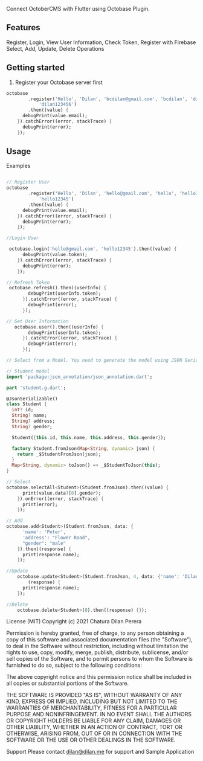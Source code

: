 <!--
This README describes the package. If you publish this package to pub.dev,
this README's contents appear on the landing page for your package.

For information about how to write a good package README, see the guide for
[writing package pages](https://dart.dev/guides/libraries/writing-package-pages).

For general information about developing packages, see the Dart guide for
[creating packages](https://dart.dev/guides/libraries/create-library-packages)
and the Flutter guide for
[developing packages and plugins](https://flutter.dev/developing-packages).
-->

Connect OctoberCMS with Flutter using Octobase Plugin.

## Features

Register, Login, View User Information, Check Token, Register with Firebase
Select, Add, Update, Delete Operations 

## Getting started

1. Register your Octobase server first
```dart
octobase
        .register('Hello', 'Dilan', 'bcdilan@gmail.com', 'bcdilan', 'dilan1',
            'dilan123456')
        .then((value) {
      debugPrint(value.email);
    }).catchError((error, stackTrace) {
      debugPrint(error);
    });
```

## Usage

Examples

```dart

// Register User
octobase
        .register('Hello', 'Dilan', 'hello@gmail.com', 'hello', 'hello12345',
            'hello12345')
        .then((value) {
      debugPrint(value.email);
    }).catchError((error, stackTrace) {
      debugPrint(error);
    });

//Login User

 octobase.login('hello@gmail.com', 'hello12345').then((value) {
      debugPrint(value.token);
    }).catchError((error, stackTrace) {
      debugPrint(error);
    });

// Refresh Token   
 octobase.refresh().then((userInfo) {
        debugPrint(userInfo.token);
      }).catchError((error, stackTrace) {
        debugPrint(error);
      });

// Get User Information
   octobase.user().then((userInfo) {
        debugPrint(userInfo.token);
      }).catchError((error, stackTrace) {
        debugPrint(error);
      });

// Select from a Model. You need to generate the model using JSON Serializable

// Student model
import 'package:json_annotation/json_annotation.dart';

part 'student.g.dart';

@JsonSerializable()
class Student {
  int? id;
  String? name;
  String? address;
  String? gender;

  Student({this.id, this.name, this.address, this.gender});

  factory Student.fromJson(Map<String, dynamic> json) {
    return _$StudentFromJson(json);
  }
  Map<String, dynamic> toJson() => _$StudentToJson(this);
}

// Select
octobase.selectAll<Student>(Student.fromJson).then((value) {
      print(value.data?[0].gender);
    }).onError((error, stackTrace) {
      print(error);
    });

// Add
octobase.add<Student>(Student.fromJson, data: {
      'name': 'Peter',
      'address': "Flower Road",
      "gender": "male"
    }).then((response) {
      print(response.name);
    });

//Update
    octobase.update<Student>(Student.fromJson, 4, data: {'name': 'Dilan'}).then(
        (response) {
      print(response.name);
    });

//Delete
    octobase.delete<Student>(8).then((response) {});


```

License (MIT)
Copyright (c) 2021 Chatura Dilan Perera

Permission is hereby granted, free of charge, to any person obtaining a copy of this software and associated documentation files (the "Software"), to deal in the Software without restriction, including without limitation the rights to use, copy, modify, merge, publish, distribute, sublicense, and/or sell copies of the Software, and to permit persons to whom the Software is furnished to do so, subject to the following conditions:

The above copyright notice and this permission notice shall be included in all copies or substantial portions of the Software.

THE SOFTWARE IS PROVIDED "AS IS", WITHOUT WARRANTY OF ANY KIND, EXPRESS OR IMPLIED, INCLUDING BUT NOT LIMITED TO THE WARRANTIES OF MERCHANTABILITY, FITNESS FOR A PARTICULAR PURPOSE AND NONINFRINGEMENT. IN NO EVENT SHALL THE AUTHORS OR COPYRIGHT HOLDERS BE LIABLE FOR ANY CLAIM, DAMAGES OR OTHER LIABILITY, WHETHER IN AN ACTION OF CONTRACT, TORT OR OTHERWISE, ARISING FROM, OUT OF OR IN CONNECTION WITH THE SOFTWARE OR THE USE OR OTHER DEALINGS IN THE SOFTWARE.

Support
Please contact dilan@dilan.me for support and Sample Application
